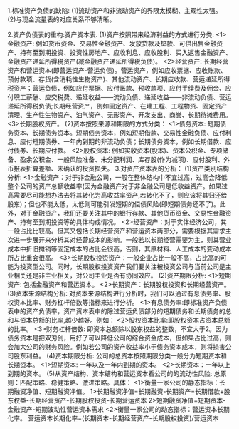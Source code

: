 1.标准资产负债的缺陷:
  (1)流动资产和非流动资产的界限太模糊、主观性太强。
  (2)与现金流量表的对应关系不够清晰。

2.资产负债表的重构:资产资本表.
  (1)资产按照带来经济利益的方式进行分类:
    <1>金融资产: 例如货币资金、交易性金融资产、发放贷款及垫款、可供出售金融资产、持有至到期投资、投资性房地产、应收利息、应收股利、买入返售金融资产、金融资产递延所得税资产(减金融资产递延所得税负债)。
    <2>经营资产: 长期经营资产和营运资本(即营运资产-营运负债)。营运资产，例如应收票据、应收账款、预付款项、存货(含消耗性生物资产)、其他流动资产、长期应收款、营运递延所得税资产；营运负债，例如应付票据、应付账款、预收款项、应付手续费及佣金、应付职工薪酬、应交税费、递延收益——流动负债、递延收益——非流动负债、营运递延所得税负债;长期经营资产，例如固定资产、在建工程、工程物资、固定资产清理、生产性生物资产、油气资产、无形资产、开发支出、商誉、长期待摊费用。
    <3>长期股权资产。
  (2)资本按照来源和期限的方式分类：
    <1>债务资本: 短期债务资本、长期债务资本。短期债务资本，例如短期借款、交易性金融负债、应付利息、应付短期债券、一年内到期的非流动负债；长期债务资本，例如长期借款、应付债券、长期应付款。
    <2>股权资本: 例如实收资本(股本)、资本公积金、专项储备、盈余公积金、一般风险准备、未分配利润、库存股(作为减项)、应付股利、外币报表折算差额、未确认的投资损失。
3.对资产资本表的分析：
  (1)资产类别结构分析:
    <1>金融资产：对于非金融公司，一般在整体结构中不宜过高，过高会降低整个公司的资产总额收益率(因为金融资产对于非金融公司是低收益资产。如果过高需要尽可能想办法去将其转化为高收益率资产,若转化不了，则应该将其归还给股东)；但也不能太低，太低则可能引发短期的偿债风险(即短期债务还不了)。此外，对于金融资产，我们还要关注其中的银行存款、其他货币资金、交易性金融资产、持有至到期投资等的具体构成情况。
    <2>经营资产：对于实体经济公司，其一般占比比较高。但其又包括长期经营资产和营运资本两部分，需要根据其需求主次进一步展开来分析其对经营成本的影响。一般若以长期经营需要为主，则其营业成本中折旧摊销等固定成本的占比会很高，否则，其原材料、人工成本的变动成本所占比重会很高。
    <3>长期股权投资资产：一般企业占比一般不高，占比高的可能为投资型公司。同时，长期股权投资资产我们要关注被投资公司与当前公司是主业相关还是非主业相关，对公司主业是否有协同效应。
  (2)资产期限分析:
    <1>短期资产: 包括金融资产和营运资本。
    <2>长期资产：长期股权投资和长期经营资产。
  (3)资本来源结构分析:
    对资本来源结构进行分析时，我们可以通过有息债务率、股权资本比率、财务杠杆倍数等指标来进行分析。
    <1>有息债务率:即标准资产负债表中的资产负债率，资产资本表中的除过营运负债部分的短期债务和长期债务的总和与资本总额的比率,越少越好。例如：
    <2>股权资本比率:即股权资本占资本总额的比率。
    <3>财务杠杆倍数: 即资本总额除以股东权益的整数，不宜大于2。因为债务资本是把双刃剑，用好了可以降低公司的综合资金成本，但如果占比过高，则会加大公司的财务风险。例如若公司的资产收益率小于债务资本成本，则将损害公司股东利益。
  (4)资本期限分析:
    公司的总资本按照期限分类一般分为短期资本和长期资本。
    <1>短期资本: 一年以及一年内到期的资本。
    <2>长期资本：一年以上到期的资本。
  (5)从资产结构、资本结构和营运资本看公司的的流动性风险:
    总原则：匹配策略、稳健策略、激进策略。具体：
    <1>衡量一家公司的静态指标：长期融资净值、短期融资净值。
      1>长期融资净值=长期融资-长期资产=长期借款+股东权益-长期经营资产-长期股权投资-长期营运资本
      2>短期融资净值=短期资本-金融资产-短期波动性营运资本需求
    <2>衡量一家公司的动态指标：营运资本长期化率。
       营运资本长期化率=(长期资本-长期经营资产-长期股权投资)/营运资本    
